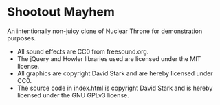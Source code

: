 # Shootout Mayhem

An intentionally non-juicy clone of Nuclear Throne for demonstration purposes.

* All sound effects are CC0 from freesound.org.
* The jQuery and Howler libraries used are licensed under the MIT license.
* All graphics are copyright David Stark and are hereby licensed under CC0.
* The source code in index.html is copyright David Stark and is hereby licensed under the GNU GPLv3 license.
